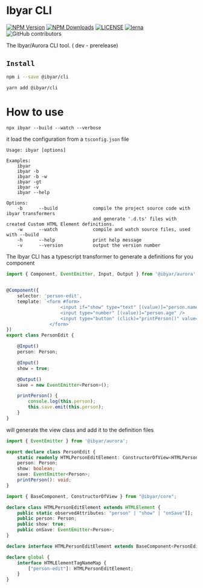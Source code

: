 # Ibyar CLI

[![NPM Version][npm-image]][npm-url]
[![NPM Downloads][downloads-image]][downloads-url]
[![LICENSE][license-img]][license-url]
[![lerna][lerna-img]][lerna-url]
![GitHub contributors][contributors]

[npm-image]: https://img.shields.io/npm/v/@ibyar/cli.svg?logo=npm&logoColor=fff&label=NPM+package&color=limegreen
[npm-url]: https://npmjs.org/package/@ibyar/cli
[downloads-image]: https://img.shields.io/npm/dt/@ibyar/cli
[downloads-url]: https://npmjs.org/package/@ibyar/cli
[license-img]: https://img.shields.io/github/license/ibyar/aurora
[license-url]: https://github.com/ibyar/aurora/blob/master/LICENSE
[lerna-img]: https://img.shields.io/badge/maintained%20with-lerna-cc00ff.svg
[lerna-url]: https://lerna.js.org/
[contributors]: https://img.shields.io/github/contributors/ibyar/aurora

The Ibyar/Aurora CLI tool. ( dev - prerelease)


## `Install`

``` bash
npm i --save @ibyar/cli
```

``` bash
yarn add @ibyar/cli
```

# How to use

 `npx ibyar --build --watch --verbose`

 it load the configuration from a `tsconfig.json` file

```
Usage: ibyar [options]

Examples:
    ibyar
    ibyar -b
    ibyar -b -w
    ibyar -gt
    ibyar -v
    ibyar --help

Options:
    -b      --build             compile the project source code with ibyar transformers
	                            and generate '.d.ts' files with created Custom HTML Element definitions.
	-w		--watch				compile and watch source files, used with --build
    -h      --help              print help message
    -v      --version           output the version number
```



The Ibyar CLI has a typescript transformer to generate a definitions for you component

```ts
import { Component, EventEmitter, Input, Output } from '@ibyar/aurora';


@Component({
	selector: 'person-edit',
	template: `<form #form>
					<input if="show" type="text" [(value)]="person.name" />
					<input type="number" [(value)]="person.age" />
					<input type="button" (click)="printPerson()" value="Save" />
				</form>`
})
export class PersonEdit {

	@Input()
	person: Person;

	@Input()
	show = true;

	@Output()
	save = new EventEmitter<Person>();

	printPerson() {
		console.log(this.person);
		this.save.emit(this.person);
	}
}

```

will generate the view class and add it to the definition files 

```ts
import { EventEmitter } from '@ibyar/aurora';

export declare class PersonEdit {
    static readonly HTMLPersonEditElement: ConstructorOfView<HTMLPersonEditElement>;
    person: Person;
    show: boolean;
    save: EventEmitter<Person>;
    printPerson(): void;
}

import { BaseComponent, ConstructorOfView } from "@ibyar/core";

declare class HTMLPersonEditElement extends HTMLElement {
    public static observedAttributes: "person" | "show" | "onSave"[];
    public person: Person;
    public show: true;
    public onSave: EventEmitter<Person>;
}

declare interface HTMLPersonEditElement extends BaseComponent<PersonEdit> {}

declare global {
    interface HTMLElementTagNameMap {
        ["person-edit"]: HTMLPersonEditElement;
    }
}


```
